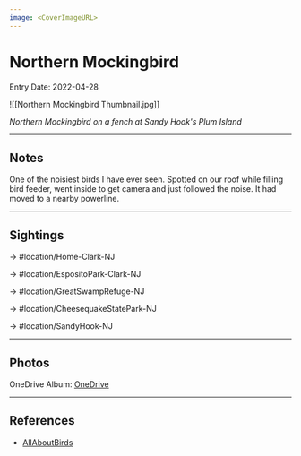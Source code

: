 ```yaml
---
image: <CoverImageURL>
---
```


# Northern Mockingbird
Entry Date: 2022-04-28

![[Northern Mockingbird Thumbnail.jpg]]

*Northern Mockingbird on a fench at Sandy Hook's Plum Island*

---------------------------------------------------------------
## Notes
One of the noisiest birds I have ever seen. Spotted on our roof while filling bird feeder, went inside to get camera and just followed the noise. It had moved to a nearby powerline.

---------------------------------------------------------------
## Sightings

-> #location/Home-Clark-NJ 

-> #location/EspositoPark-Clark-NJ 

-> #location/GreatSwampRefuge-NJ 

-> #location/CheesequakeStatePark-NJ 

-> #location/SandyHook-NJ 

---------------------------------------------------------------
## Photos
OneDrive Album: [OneDrive](https://1drv.ms/u/s!AvaIuMdCo_w-0gSR0jHZ9dX8odzn?e=AMwBdG)

---------------------------------------------------------------
## References
- [AllAboutBirds](https://www.allaboutbirds.org/guide/Northern_Mockingbird/overview)